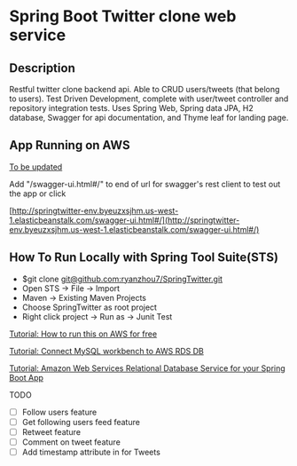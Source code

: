 # Spring Boot Twitter clone web service  
## Description
Restful twitter clone backend api. Able to CRUD users/tweets (that belong to users). Test Driven Development, complete with user/tweet controller and repository integration tests. Uses Spring Web, Spring data JPA, H2 database, Swagger for api documentation, and Thyme leaf for landing page.

## App Running on AWS
[To be updated]()

Add "/swagger-ui.html#/" to end of url for swagger's rest client to test out the app or click

[http://springtwitter-env.byeuzxsjhm.us-west-1.elasticbeanstalk.com/swagger-ui.html#/](http://springtwitter-env.byeuzxsjhm.us-west-1.elasticbeanstalk.com/swagger-ui.html#/)

## How To Run Locally with Spring Tool Suite(STS)
* $git clone [git@github.com:ryanzhou7/SpringTwitter.git](git@github.com:ryanzhou7/SpringTwitter.git)
* Open STS -> File -> Import
* Maven -> Existing Maven Projects
* Choose SpringTwitter as root project
* Right click project -> Run as -> Junit Test

[Tutorial: How to run this on AWS for free](https://medium.com/@ryanzhou7/running-spring-boot-on-amazon-web-services-for-free-f3b0aeec809)

[Tutorial: Connect MySQL workbench to AWS RDS DB](https://medium.com/@ryanzhou7/connecting-a-mysql-workbench-to-amazon-web-services-relational-database-service-36ae1f23d424)

[Tutorial: Amazon Web Services Relational Database Service for your Spring Boot App](https://medium.com/@ryanzhou7/using-aws-rds-for-your-spring-boot-app-ca8f4b09c9b8)

TODO
- [ ] Follow users feature
- [ ] Get following users feed feature
- [ ] Retweet feature
- [ ] Comment on tweet feature 
- [ ] Add timestamp attribute in for Tweets
